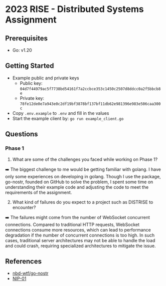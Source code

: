 # 2023 RISE - Distributed Systems Assignment

## Prerequisites

* Go: v1.20

## Getting Started

* Example public and private keys
  - Public key: `04d7f44979ac5f7738bd54161f7a2ccbce353c1450c2507d8ddcc0a2f5bbcb8e`
  - Private key: `78fe12de0e7a943e0c2df19bf3878bf137bf11db62e981396e983e506caa300c`
* Copy `.env.example` to `.env` and fill in the values
* Start the example client by: `go run example_client.go`

## Questions

### Phase 1

1. What are some of the challenges you faced while working on Phase 1?

➡️ The biggest challenge to me would be getting familiar with golang. I have only some experiences on developing in golang. Though I use the package, go-nostr, founded on GitHub to solve the problem, I spent some time on understanding their example code and adjusting the code to meet the requirements of the assignment.

2. What kind of failures do you expect to a project such as DISTRISE to encounter?

➡️ The failures might come from the number of WebSocket concurrent connections. Compared to traditional HTTP requests, WebSocket connections consume more resources, which can lead to performance degradation if the number of concurrent connections is too high. In such cases, traditional server architectures may not be able to handle the load and could crash, requiring specialized architectures to mitigate the issue.

## References

* [nbd-wtf/go-nostr](https://github.com/nbd-wtf/go-nostr)
* [NIP-01](https://github.com/nostr-protocol/nips/blob/master/01.md)
